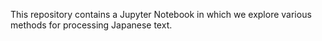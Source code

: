 This repository contains a Jupyter Notebook in which we explore various methods for processing Japanese text.
